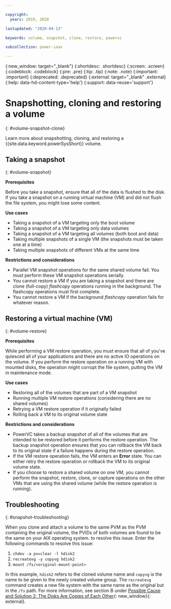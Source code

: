```yaml
---

copyright:
  years: 2019, 2020

lastupdated: "2020-04-13"

keywords: volume, snapshot, clone, restore, powervc

subcollection: power-iaas

---
```


{:new_window: target="_blank"}
{:shortdesc: .shortdesc}
{:screen: .screen}
{:codeblock: .codeblock}
{:pre: .pre}
{:tip: .tip}
{:note: .note}
{:important: .important}
{:deprecated: .deprecated}
{:external: target="_blank" .external}
{:help: data-hd-content-type='help'}
{:support: data-reuse='support'}

# Snapshotting, cloning and restoring a volume
{: #volume-snapshot-clone}

Learn more about snapshotting, cloning, and restoring a {{site.data.keyword.powerSysShort}} volume.

## Taking a snapshot
{: #volume-snapshot}

**Prerequisites**

Before you take a snapshot, ensure that all of the data is flushed to the disk. If you take a snapshot on a running virtual machine (VM) and did not flush the file system, you might lose some content.

**Use cases**

- Taking a snapshot of a VM targeting only the boot volume
- Taking a snapshot of a VM targeting only data volumes
- Taking a snapshot of a VM targeting all volumes (both boot and data)
- Taking multiple snapshots of a single VM (the snapshots must be taken one at a time)
- Taking multiple snapshots of different VMs at the same time

**Restrictions and considerations**

- Parallel VM snapshot operations for the same shared volume fail. You must perform these VM snapshot operations serially.
- You cannot restore a VM if you are taking a snapshot and there are clone (full-copy) *flashcopy* operations running in the background. The flashcopy operations must first complete.
- You cannot restore a VM if the background *flashcopy* operation fails for whatever reason.

## Restoring a virtual machine (VM)
{: #volume-restore}

**Prerequisites**

While performing a VM restore operation, you must ensure that all of you've quiesced all of your applications and there are no active IO operations on the volume. If you perform the restore operation on a running VM with mounted disks, the operation might corrupt the file system, putting the VM in maintenance mode.

**Use cases**

- Restoring all of the volumes that are part of a VM snapshot
- Running multiple VM restore operations (considering there are no shared volumes)
- Retrying a VM restore operation if it originally failed
- Rolling back a VM to its original volume state

**Restrictions and considerations**

- PowerVC takes a backup snapshot of all of the volumes that are intended to be restored before it performs the restore operation. The backup snapshot operation ensures that you can rollback the VM back to its original state if a failure happens during the restore operation.
- If the VM restore operation fails, the VM enters an **Error** state. You can either retry the restore operation or rollback the VM to its original volume state.
- If you choose to restore a shared volume on one VM, you cannot perform the snapshot, restore, clone, or capture operations on the other VMs that are using the shared volume (while the restore operation is running).

## Troubleshooting
{: #snapshot-troubleshooting}

When you clone and attach a volume to the same PVM as the PVM containing the original volume, the PVIDs of both volumes are found to be the same on your AIX operating system. to resolve this issue. Enter the following commands to resolve this issue:

1. `chdev -a pv=clear -l hdisk2`
2. `recreatevg -y copyvg hdisk2`
3. `mount /fs/<original-mount-point>`

In this example, `hdisk2` refers to the cloned volume name and `copyvg` is the name to be given to the newly created volume group. The `recreatevg` command creates a new file system with the same name as the original but in the `/fs` path. For more information, see section B under [Possible Cause and Solution 2: The Disks Are Copies of Each Other](https://www.ibm.com/support/pages/resolving-lvm-and-hard-disk-pvid-issues){: new_window}{: external}.
